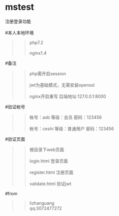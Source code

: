 # mstest
注册登录功能<br>  
#本人本地环境<br>  
>>php7.2<br>  
>>nginx1.4<br>  

#备注<br>  
>>php需开启session<br>  
>>jwt为基础模式，无需安装openssl<br>  
>>nginx开启重写
>>后端地址:127.0.0.1:8000

#验证帐号<br>  
>>帐号：asb 等级：会员 密码：123456<br>  
>>帐号：ceshi 等级：普通用户 密码：123456<br>  

#验证页面<br>
>>根目录下web页面<br>  
>>login.html 登录页面<br>  
>> register.html 注册页面<br>  
>> validate.html  验证jwt<br>  

#from<br>  
>>lizhanguang<br>   qq:3072477272
